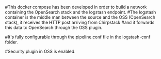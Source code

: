 #This docker compose has been developed in order to build a network containing the OpenSearch stack and the logstash endpoint.
#The logstash container is the middle man between the source and the OSS (OpenSearch stack), it receives the HTTP post arriving from Chirpstack
#and it forwards this data to OpenSearch through the OSS plugin.

#It's fully configurable through the pipeline.conf file in the logstash-conf folder.

#Security plugin in OSS is enabled.
